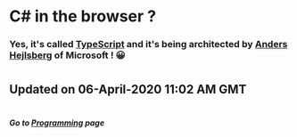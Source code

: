# C# in the browser ?

### Yes, it's called [TypeScript](https://www.typescriptlang.org/ "For those who code professionally on the client side !") and it's being architected by [Anders Hejlsberg](https://twitter.com/ahejlsberg "Prominent software engineer, the original author of Turbo Pascal and the chief architect of Delphi, currently Technical Fellow at Microsoft.") of Microsoft ! 😀

#
## Updated on 06-April-2020 11:02 AM GMT

#
##### Go to [Programming](/programming/Programming.md#all-the-latest-about-lucas-programming-activities "All the latest about Lucas' software engineering") page
